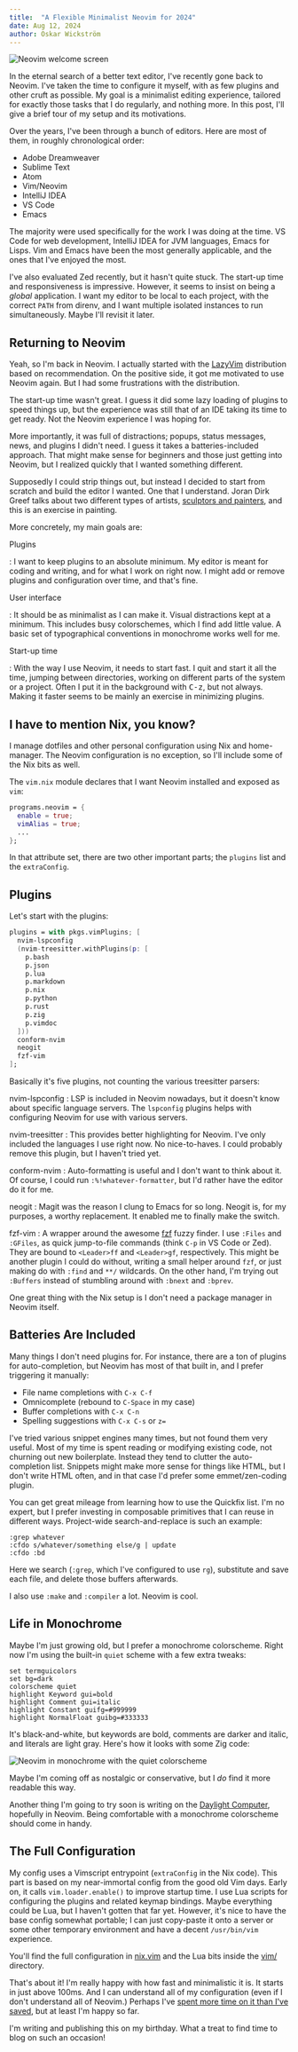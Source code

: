 ```yaml
---
title:  "A Flexible Minimalist Neovim for 2024"
date: Aug 12, 2024
author: Oskar Wickström
---
```


<picture>
    <source type="image/webp" srcset="/assets/nvim.webp">
    <img src="/assets/nvim.png" alt="Neovim welcome screen">
</picture>

In the eternal search of a better text editor, I've recently gone back to Neovim.
I've taken the time to configure it myself, with as few plugins and other cruft as possible.
My goal is a minimalist editing experience, tailored for exactly those tasks that I do regularly, and nothing more.
In this post, I'll give a brief tour of my setup and its motivations.

Over the years, I've been through a bunch of editors.
Here are most of them, in roughly chronological order:

- Adobe Dreamweaver
- Sublime Text
- Atom
- Vim/Neovim
- IntelliJ IDEA
- VS Code
- Emacs

The majority were used specifically for the work I was doing at the time.
VS Code for web development, IntelliJ IDEA for JVM languages, Emacs for Lisps. 
Vim and Emacs have been the most generally applicable, and the ones that I've enjoyed the most.

I've also evaluated Zed recently, but it hasn't quite stuck. 
The start-up time and responsiveness is impressive.
However, it seems to insist on being a _global_ application.
I want my editor to be local to each project, with the correct `PATH` from direnv, and I want multiple isolated instances to run simultaneously.
Maybe I'll revisit it later.

## Returning to Neovim

Yeah, so I'm back in Neovim.
I actually started with the [LazyVim](http://www.lazyvim.org/) distribution based on recommendation.
On the positive side, it got me motivated to use Neovim again.
But I had some frustrations with the distribution.

The start-up time wasn't great.
I guess it did some lazy loading of plugins to speed things up, but the experience was still that of an IDE taking its time to get ready.
Not the Neovim experience I was hoping for.

More importantly, it was full of distractions; popups, status messages, news, and plugins I didn't need.
I guess it takes a batteries-included approach.
That might make sense for beginners and those just getting into Neovim, but I realized quickly that I wanted something different.

Supposedly I could strip things out, but instead I decided to start from scratch and build the editor I wanted.
One that I understand.
Joran Dirk Greef talks about two different types of artists, [sculptors and painters](https://www.youtube.com/watch?v=w3WYdYyjek4&ab_channel=TigerBeetle), and this is an exercise in painting.

More concretely, my main goals are:

Plugins

: I want to keep plugins to an absolute minimum.
  My editor is meant for coding and writing, and for what I work on right now. 
  I might add or remove plugins and configuration over time, and that's fine.

User interface

: It should be as minimalist as I can make it.
  Visual distractions kept at a minimum.
  This includes busy colorschemes, which I find add little value.
  A basic set of typographical conventions in monochrome works well for me.

Start-up time

: With the way I use Neovim, it needs to start fast.
  I quit and start it all the time, jumping between directories, working on different parts of the system or a project.
  Often I put it in the background with <kbd>C-z</kbd>, but not always.
  Making it faster seems to be mainly an exercise in minimizing plugins.

## I have to mention Nix, you know?

I manage dotfiles and other personal configuration using Nix and home-manager.
The Neovim configuration is no exception, so I'll include some of the Nix bits as well.

The `vim.nix` module declares that I want Neovim installed and exposed as `vim`:

```nix
programs.neovim = {
  enable = true;
  vimAlias = true;
  ...
};
```

In that attribute set, there are two other important parts; the `plugins` list and the `extraConfig`.

## Plugins

Let's start with the plugins:

```nix
plugins = with pkgs.vimPlugins; [
  nvim-lspconfig
  (nvim-treesitter.withPlugins(p: [
    p.bash
    p.json
    p.lua
    p.markdown
    p.nix
    p.python
    p.rust
    p.zig
    p.vimdoc
  ]))
  conform-nvim
  neogit
  fzf-vim
];
```

Basically it's five plugins, not counting the various treesitter parsers:

nvim-lspconfig
: LSP is included in Neovim nowadays, but it doesn't know about specific language servers.
  The `lspconfig` plugins helps with configuring Neovim for use with various servers.

nvim-treesitter
: This provides better highlighting for Neovim. I've only included the languages I use right now.
  No nice-to-haves. I could probably remove this plugin, but I haven't tried yet.

conform-nvim
: Auto-formatting is useful and I don't want to think about it.
  Of course, I could run `:%!whatever-formatter`, but I'd rather have the editor do it for me.

neogit
: Magit was the reason I clung to Emacs for so long.
  Neogit is, for my purposes, a worthy replacement.
  It enabled me to finally make the switch.

fzf-vim
: A wrapper around the awesome [fzf](https://github.com/junegunn/fzf) fuzzy finder.
  I use `:Files` and `:GFiles`, as quick jump-to-file commands (think `C-p` in VS Code or Zed).
  They are bound to `<Leader>ff` and `<Leader>gf`, respectively.
  This might be another plugin I could do without, writing a small helper around `fzf`, or just making do with `:find` and `**/` wildcards.
  On the other hand, I'm trying out `:Buffers` instead of stumbling around with `:bnext` and `:bprev`.

One great thing with the Nix setup is I don't need a package manager in Neovim itself.

## Batteries Are Included

Many things I don't need plugins for.
For instance, there are a ton of plugins for auto-completion, but Neovim has most of that built in, and I prefer triggering it manually:

  * File name completions with `C-x C-f`
  * Omnicomplete (rebound to `C-Space` in my case)
  * Buffer completions with `C-x C-n`
  * Spelling suggestions with `C-x C-s` or `z=`

I've tried various snippet engines many times, but not found them very useful.
Most of my time is spent reading or modifying existing code, not churning out new boilerplate.
Instead they tend to clutter the auto-completion list.
Snippets might make more sense for things like HTML, but I don't write HTML often, and in that case I'd prefer some emmet/zen-coding plugin.

You can get great mileage from learning how to use the Quickfix list.
I'm no expert, but I prefer investing in composable primitives that I can reuse in different ways.
Project-wide search-and-replace is such an example:

```vim
:grep whatever
:cfdo s/whatever/something else/g | update
:cfdo :bd
```

Here we search (`:grep`, which I've configured to use `rg`), substitute and save each file, and delete those buffers afterwards.

I also use `:make` and `:compiler` a lot. Neovim is cool.

## Life in Monochrome

Maybe I'm just growing old, but I prefer a monochrome colorscheme.
Right now I'm using the built-in `quiet` scheme with a few extra tweaks:

```vimscript
set termguicolors
set bg=dark
colorscheme quiet
highlight Keyword gui=bold
highlight Comment gui=italic
highlight Constant guifg=#999999
highlight NormalFloat guibg=#333333
```

It's black-and-white, but keywords are bold, comments are darker and italic, and literals are light gray. 
Here's how it looks with some Zig code:

<picture>
    <source type="image/webp" srcset="/assets/nvim-monochrome.webp">
    <img src="/assets/nvim-monochrome.png" alt="Neovim in monochrome with the quiet colorscheme">
</picture>

Maybe I'm coming off as nostalgic or conservative, but I _do_ find it more readable this way.

Another thing I'm going to try soon is writing on the [Daylight Computer](https://daylightcomputer.com/), hopefully in Neovim.
Being comfortable with a monochrome colorscheme should come in handy.

## The Full Configuration

My config uses a Vimscript entrypoint (`extraConfig` in the Nix code).
This part is based on my near-immortal config from the good old Vim days.
Early on, it calls `vim.loader.enable()` to improve startup time.
I use Lua scripts for configuring the plugins and related keymap bindings.
Maybe everything could be Lua, but I haven't gotten that far yet.
However, it's nice to have the base config somewhat portable; I can just copy-paste it onto a server or some other temporary environment and have a decent `/usr/bin/vim` experience.

You'll find the full configuration in [nix.vim](https://github.com/owickstrom/home-manager/blob/master/vim.nix) and the Lua bits inside the [vim/](https://github.com/owickstrom/home-manager/blob/master/vim/) directory.

That's about it!
I'm really happy with how fast and minimalistic it is.
It starts in just above 100ms.
And I can understand all of my configuration (even if I don't understand all of Neovim.)
Perhaps I've [spent more time on it than I've saved](https://xkcd.com/1205/), but at least I'm happy so far.


I'm writing and publishing this on my birthday.
What a treat to find time to blog on such an occasion!
